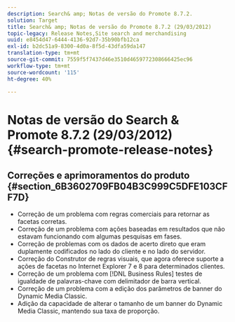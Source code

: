 ```yaml
---
description: Search& amp; Notas de versão do Promote 8.7.2.
solution: Target
title: Search& amp; Notas de versão do Promote 8.7.2 (29/03/2012)
topic-legacy: Release Notes,Site search and merchandising
uuid: e8454d47-6444-4136-92d7-35b90bfb12ca
exl-id: b2dc51a9-8300-4d0a-8f5d-43dfa59da147
translation-type: tm+mt
source-git-commit: 7559f5f7437d46e3510d4659772308666425ec96
workflow-type: tm+mt
source-wordcount: '115'
ht-degree: 40%

---
```


# Notas de versão do Search &amp; Promote 8.7.2 (29/03/2012){#search-promote-release-notes}

## Correções e aprimoramentos do produto {#section_6B3602709FB04B3C999C5DFE103CFF7D}

* Correção de um problema com regras comerciais para retornar as facetas corretas.
* Correção de um problema com ações baseadas em resultados que não estavam funcionando com algumas pesquisas em fases.
* Correção de problemas com os dados de acerto direto que eram duplamente codificados no lado do cliente e no lado do servidor.
* Correção do Construtor de regras visuais, que agora oferece suporte a ações de facetas no Internet Explorer 7 e 8 para determinados clientes.
* Correção de um problema com [!DNL Business Rules] testes de igualdade de palavras-chave com delimitador de barra vertical.
* Correção de um problema com a edição dos parâmetros de banner do Dynamic Media Classic.
* Adição da capacidade de alterar o tamanho de um banner do Dynamic Media Classic, mantendo sua taxa de proporção.

